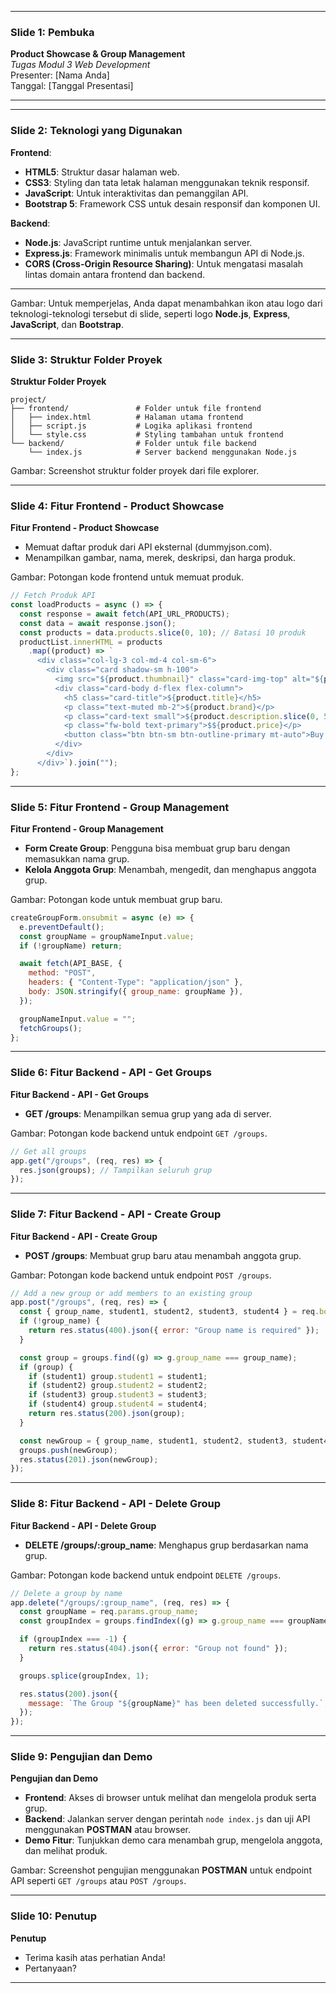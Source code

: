 
---

### **Slide 1: Pembuka**
**Product Showcase & Group Management**  
_Tugas Modul 3 Web Development_  
Presenter: [Nama Anda]  
Tanggal: [Tanggal Presentasi]

---


---

### **Slide 2: Teknologi yang Digunakan**

**Frontend**:
- **HTML5**: Struktur dasar halaman web.
- **CSS3**: Styling dan tata letak halaman menggunakan teknik responsif.
- **JavaScript**: Untuk interaktivitas dan pemanggilan API.
- **Bootstrap 5**: Framework CSS untuk desain responsif dan komponen UI.
  
**Backend**:
- **Node.js**: JavaScript runtime untuk menjalankan server.
- **Express.js**: Framework minimalis untuk membangun API di Node.js.
- **CORS (Cross-Origin Resource Sharing)**: Untuk mengatasi masalah lintas domain antara frontend dan backend.


---

Gambar: Untuk memperjelas, Anda dapat menambahkan ikon atau logo dari teknologi-teknologi tersebut di slide, seperti logo **Node.js**, **Express**, **JavaScript**, dan **Bootstrap**.



---

### **Slide 3: Struktur Folder Proyek**
**Struktur Folder Proyek**
```
project/
├── frontend/               # Folder untuk file frontend
│   ├── index.html          # Halaman utama frontend
│   ├── script.js           # Logika aplikasi frontend
│   └── style.css           # Styling tambahan untuk frontend
└── backend/                # Folder untuk file backend
    └── index.js            # Server backend menggunakan Node.js
```

Gambar: Screenshot struktur folder proyek dari file explorer.

---

### **Slide 4: Fitur Frontend - Product Showcase**
**Fitur Frontend - Product Showcase**
- Memuat daftar produk dari API eksternal (dummyjson.com).
- Menampilkan gambar, nama, merek, deskripsi, dan harga produk.

Gambar: Potongan kode frontend untuk memuat produk.
```javascript
// Fetch Produk API
const loadProducts = async () => {
  const response = await fetch(API_URL_PRODUCTS);
  const data = await response.json();
  const products = data.products.slice(0, 10); // Batasi 10 produk
  productList.innerHTML = products
    .map((product) => `
      <div class="col-lg-3 col-md-4 col-sm-6">
        <div class="card shadow-sm h-100">
          <img src="${product.thumbnail}" class="card-img-top" alt="${product.title}">
          <div class="card-body d-flex flex-column">
            <h5 class="card-title">${product.title}</h5>
            <p class="text-muted mb-2">${product.brand}</p>
            <p class="card-text small">${product.description.slice(0, 50)}...</p>
            <p class="fw-bold text-primary">$${product.price}</p>
            <button class="btn btn-sm btn-outline-primary mt-auto">Buy Now</button>
          </div>
        </div>
      </div>`).join("");
};
```

---

### **Slide 5: Fitur Frontend - Group Management**
**Fitur Frontend - Group Management**
- **Form Create Group**: Pengguna bisa membuat grup baru dengan memasukkan nama grup.
- **Kelola Anggota Grup**: Menambah, mengedit, dan menghapus anggota grup.

Gambar: Potongan kode untuk membuat grup baru.
```javascript
createGroupForm.onsubmit = async (e) => {
  e.preventDefault();
  const groupName = groupNameInput.value;
  if (!groupName) return;

  await fetch(API_BASE, {
    method: "POST",
    headers: { "Content-Type": "application/json" },
    body: JSON.stringify({ group_name: groupName }),
  });

  groupNameInput.value = "";
  fetchGroups();
};
```

---

### **Slide 6: Fitur Backend - API - Get Groups**
**Fitur Backend - API - Get Groups**
- **GET /groups**: Menampilkan semua grup yang ada di server.

Gambar: Potongan kode backend untuk endpoint `GET /groups`.
```javascript
// Get all groups
app.get("/groups", (req, res) => {
  res.json(groups); // Tampilkan seluruh grup
});
```

---

### **Slide 7: Fitur Backend - API - Create Group**
**Fitur Backend - API - Create Group**
- **POST /groups**: Membuat grup baru atau menambah anggota grup.

Gambar: Potongan kode backend untuk endpoint `POST /groups`.
```javascript
// Add a new group or add members to an existing group
app.post("/groups", (req, res) => {
  const { group_name, student1, student2, student3, student4 } = req.body;
  if (!group_name) {
    return res.status(400).json({ error: "Group name is required" });
  }

  const group = groups.find((g) => g.group_name === group_name);
  if (group) {
    if (student1) group.student1 = student1;
    if (student2) group.student2 = student2;
    if (student3) group.student3 = student3;
    if (student4) group.student4 = student4;
    return res.status(200).json(group);
  }

  const newGroup = { group_name, student1, student2, student3, student4 };
  groups.push(newGroup);
  res.status(201).json(newGroup);
});
```

---

### **Slide 8: Fitur Backend - API - Delete Group**
**Fitur Backend - API - Delete Group**
- **DELETE /groups/:group_name**: Menghapus grup berdasarkan nama grup.

Gambar: Potongan kode backend untuk endpoint `DELETE /groups`.
```javascript
// Delete a group by name
app.delete("/groups/:group_name", (req, res) => {
  const groupName = req.params.group_name;
  const groupIndex = groups.findIndex((g) => g.group_name === groupName);

  if (groupIndex === -1) {
    return res.status(404).json({ error: "Group not found" });
  }

  groups.splice(groupIndex, 1);

  res.status(200).json({
    message: `The Group "${groupName}" has been deleted successfully.`,
  });
});
```

---

### **Slide 9: Pengujian dan Demo**
**Pengujian dan Demo**
- **Frontend**: Akses di browser untuk melihat dan mengelola produk serta grup.
- **Backend**: Jalankan server dengan perintah `node index.js` dan uji API menggunakan **POSTMAN** atau browser.
- **Demo Fitur**: Tunjukkan demo cara menambah grup, mengelola anggota, dan melihat produk.

Gambar: Screenshot pengujian menggunakan **POSTMAN** untuk endpoint API seperti `GET /groups` atau `POST /groups`.

---

### **Slide 10: Penutup**
**Penutup**
- Terima kasih atas perhatian Anda!
- Pertanyaan?

---

